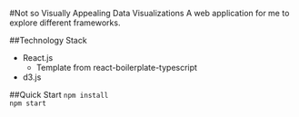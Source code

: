#Not so Visually Appealing Data Visualizations
A web application for me to explore different frameworks.

##Technology Stack
* React.js
    * Template from react-boilerplate-typescript
* d3.js

##Quick Start
`npm install` <br />
`npm start`


